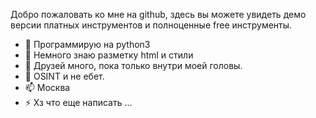 

Добро пожаловать ко мне на github, здесь вы можете увидеть демо версии платных инструментов и полноценные free инструменты.

- 🔭 Программирую на python3
- 🌱 Немного знаю разметку html и стили
- 👯 Друзей много, пока только внутри моей головы.
- 💬 OSINT и не ебет.
- 📫 Москва
- ⚡ Хз что еще написать ...
